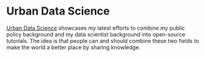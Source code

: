 # Urban Data Science

[Urban Data Science](https://cenuno.github.io/) showcases my latest efforts to combine my public policy background and my data scientist background into open-source tutorials. The idea is that people can and should combine these two fields to make the world a better place by sharing knowledge.
